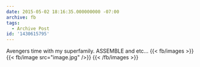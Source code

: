 ```yaml
---
date: 2015-05-02 18:16:35.000000000 -07:00
archive: fb
tags: 
  - Archive Post
id: '1430615795'
---
```


Avengers time with my superfamily. ASSEMBLE and etc...
{{< fb/images >}}
{{< fb/image src="image.jpg" />}}
{{< /fb/images >}}
